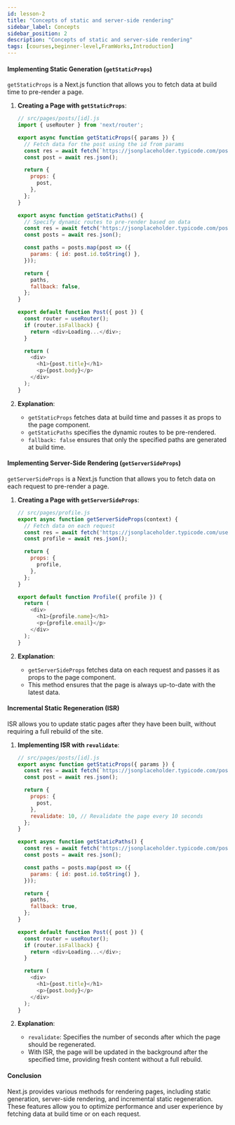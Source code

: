 ```yaml
---
id: lesson-2
title: "Concepts of static and server-side rendering"
sidebar_label: Concepts
sidebar_position: 2
description: "Concepts of static and server-side rendering"
tags: [courses,beginner-level,FramWorks,Introduction]
---
```

 
#### Implementing Static Generation (`getStaticProps`)

`getStaticProps` is a Next.js function that allows you to fetch data at build time to pre-render a page.

1. **Creating a Page with `getStaticProps`**:
   ```javascript
   // src/pages/posts/[id].js
   import { useRouter } from 'next/router';

   export async function getStaticProps({ params }) {
     // Fetch data for the post using the id from params
     const res = await fetch(`https://jsonplaceholder.typicode.com/posts/${params.id}`);
     const post = await res.json();

     return {
       props: {
         post,
       },
     };
   }

   export async function getStaticPaths() {
     // Specify dynamic routes to pre-render based on data
     const res = await fetch('https://jsonplaceholder.typicode.com/posts');
     const posts = await res.json();

     const paths = posts.map(post => ({
       params: { id: post.id.toString() },
     }));

     return {
       paths,
       fallback: false,
     };
   }

   export default function Post({ post }) {
     const router = useRouter();
     if (router.isFallback) {
       return <div>Loading...</div>;
     }

     return (
       <div>
         <h1>{post.title}</h1>
         <p>{post.body}</p>
       </div>
     );
   }
   ```

2. **Explanation**:
   - `getStaticProps` fetches data at build time and passes it as props to the page component.
   - `getStaticPaths` specifies the dynamic routes to be pre-rendered.
   - `fallback: false` ensures that only the specified paths are generated at build time.

#### Implementing Server-Side Rendering (`getServerSideProps`)

`getServerSideProps` is a Next.js function that allows you to fetch data on each request to pre-render a page.

1. **Creating a Page with `getServerSideProps`**:
   ```javascript
   // src/pages/profile.js
   export async function getServerSideProps(context) {
     // Fetch data on each request
     const res = await fetch('https://jsonplaceholder.typicode.com/users/1');
     const profile = await res.json();

     return {
       props: {
         profile,
       },
     };
   }

   export default function Profile({ profile }) {
     return (
       <div>
         <h1>{profile.name}</h1>
         <p>{profile.email}</p>
       </div>
     );
   }
   ```

2. **Explanation**:
   - `getServerSideProps` fetches data on each request and passes it as props to the page component.
   - This method ensures that the page is always up-to-date with the latest data.

#### Incremental Static Regeneration (ISR)

ISR allows you to update static pages after they have been built, without requiring a full rebuild of the site.

1. **Implementing ISR with `revalidate`**:
   ```javascript
   // src/pages/posts/[id].js
   export async function getStaticProps({ params }) {
     const res = await fetch(`https://jsonplaceholder.typicode.com/posts/${params.id}`);
     const post = await res.json();

     return {
       props: {
         post,
       },
       revalidate: 10, // Revalidate the page every 10 seconds
     };
   }

   export async function getStaticPaths() {
     const res = await fetch('https://jsonplaceholder.typicode.com/posts');
     const posts = await res.json();

     const paths = posts.map(post => ({
       params: { id: post.id.toString() },
     }));

     return {
       paths,
       fallback: true,
     };
   }

   export default function Post({ post }) {
     const router = useRouter();
     if (router.isFallback) {
       return <div>Loading...</div>;
     }

     return (
       <div>
         <h1>{post.title}</h1>
         <p>{post.body}</p>
       </div>
     );
   }
   ```

2. **Explanation**:
   - `revalidate`: Specifies the number of seconds after which the page should be regenerated.
   - With ISR, the page will be updated in the background after the specified time, providing fresh content without a full rebuild.

#### Conclusion

Next.js provides various methods for rendering pages, including static generation, server-side rendering, and incremental static regeneration. These features allow you to optimize performance and user experience by fetching data at build time or on each request.